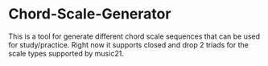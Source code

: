 # Chord-Scale-Generator
This is a tool for generate different chord scale sequences that can be used for study/practice. Right now it supports closed and drop 2 triads for the scale types supported by music21.

